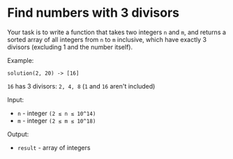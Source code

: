 # Find numbers with 3 divisors

Your task is to write a function that takes two integers `n` and `m`, and returns a sorted array of all integers from `n` to `m` inclusive, which have exactly 3 divisors (excluding 1 and the number itself).

Example:

```solution(2, 20) -> [16]```

`16` has 3 divisors: `2, 4, 8` (`1` and `16` aren't included)

Input:
* `n` - integer `(2 ≤ n ≤ 10^14)`
* `m` - integer `(2 ≤ m ≤ 10^18)`

Output:
* `result` - array of integers